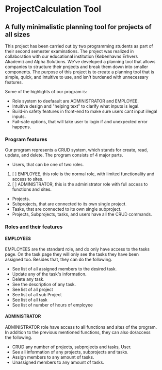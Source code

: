 # ProjectCalculation Tool

## A fully minimalistic planning tool for projects of all sizes

This project has been carried out by two programming students as part of their second semester examinations. The project was realized in collaboration with our educational institution (Københavns Erhvers Akademi) and Alpha Solutions. We've developed a planning tool that allows companies to structure their projects and break them down into smaller components. The purpose of this project is to create a planning tool that is simple, quick, and intuitive to use, and isn't burdened with unnecessary features.

Some of the highlights of our program is:

* Role system to deefaault are ADMINISTRATOR and EMPLOYEE.
* Intuitive design and "helping text" to clarify what inputs is legal.
* Build-in safety features in front-end to make sure users cant input illegal inputs.
* Fail-safe options, that will take user to login if and unexpected error happens.


### Program features

Our program represents a CRUD system, which stands for create, read, update, and delete. The program consists of 4 major parts.

* Users, that can be one of two roles.

1. [ ] EMPLOYEE, this role is the normal role, with limited functionality and access to sites.
2. [ ] ADMINISTRATOR, this is the administrator role with full access to functions and sites.

* Projects.
* Subprojects, that are connected to its own single project.
* Tasks, that are connected to its own single subproject.
* Projects, Subprojects, tasks, and users have all the CRUD commands.

### Roles and their features

#### EMPLOYEES

EMPLOYEES are the standard role, and do only have access to the tasks page. On the task page they will only see the tasks they have been assigned too. Besides that, they can do the following.

* See list of all assigned members to the desired task.
* Update any of the task's information.
* Delete any task.
* See the description of any task.
* See list of all project
* See list of all sub Project
* See list of all task
* See list of number of hours of employee

#### ADMINISTRATOR

ADMINISTRATOR role have access to all functions and sites of the program. In addition to the previous mentioned functions, they can also do/access the following.

* CRUD any number of projects, subprojects and tasks, User.
* See all information of any projects, subprojects and tasks.
* Assign members to any amount of tasks.
* Unassigned members to any amount of tasks.